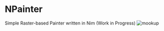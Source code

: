 # NPainter
Simple Raster-based Painter written in Nim (Work in Progress)
![mookup](https://raw.githubusercontent.com/mrgaturus/npainter/master/mookup.png)